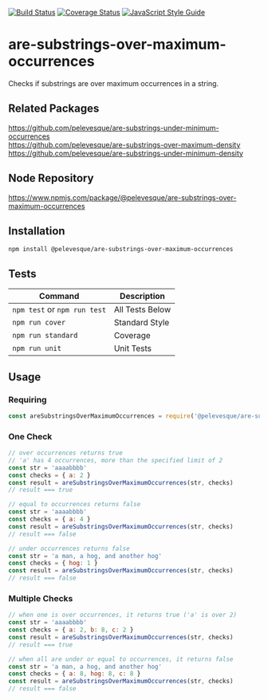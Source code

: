 [![Build Status](https://travis-ci.org/pelevesque/are-substrings-over-maximum-occurrences.svg?branch=master)](https://travis-ci.org/pelevesque/are-substrings-over-maximum-occurrences)
[![Coverage Status](https://coveralls.io/repos/github/pelevesque/are-substrings-over-maximum-occurrences/badge.svg?branch=master)](https://coveralls.io/github/pelevesque/are-substrings-over-maximum-occurrences?branch=master)
[![JavaScript Style Guide](https://img.shields.io/badge/code_style-standard-brightgreen.svg)](https://standardjs.com)

# are-substrings-over-maximum-occurrences

Checks if substrings are over maximum occurrences in a string.

## Related Packages

https://github.com/pelevesque/are-substrings-under-minimum-occurrences  
https://github.com/pelevesque/are-substrings-over-maximum-density   
https://github.com/pelevesque/are-substrings-under-minimum-density  

## Node Repository

https://www.npmjs.com/package/@pelevesque/are-substrings-over-maximum-occurrences

## Installation

`npm install @pelevesque/are-substrings-over-maximum-occurrences`

## Tests

Command                      | Description
---------------------------- | ------------
`npm test` or `npm run test` | All Tests Below
`npm run cover`              | Standard Style
`npm run standard`           | Coverage
`npm run unit`               | Unit Tests

## Usage

### Requiring

```js
const areSubstringsOverMaximumOccurrences = require('@pelevesque/are-substrings-over-maximum-occurrences')
```

### One Check

```js
// over occurrences returns true
// 'a' has 4 occurrences, more than the specified limit of 2
const str = 'aaaabbbb'
const checks = { a: 2 }
const result = areSubstringsOverMaximumOccurrences(str, checks)
// result === true
```

```js
// equal to occurrences returns false
const str = 'aaaabbbb'
const checks = { a: 4 }
const result = areSubstringsOverMaximumOccurrences(str, checks)
// result === false
```

```js
// under occurrences returns false
const str = 'a man, a hog, and another hog'
const checks = { hog: 1 }
const result = areSubstringsOverMaximumOccurrences(str, checks)
// result === false
```

### Multiple Checks

```js
// when one is over occurrences, it returns true ('a' is over 2)
const str = 'aaaabbbb'
const checks = { a: 2, b: 8, c: 2 }
const result = areSubstringsOverMaximumOccurrences(str, checks)
// result === true
```

```js
// when all are under or equal to occurrences, it returns false
const str = 'a man, a hog, and another hog'
const checks = { a: 8, hog: 8, c: 8 }
const result = areSubstringsOverMaximumOccurrences(str, checks)
// result === false
```
